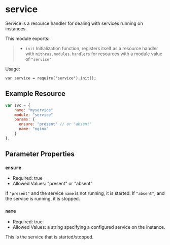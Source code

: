  
 
 # service
 
 Service is a resource handler for dealing with services running on instances.
 
 This module exports:
 
 > * `init` Initialization function, registers itself as a resource
 >   handler with `mithras.modules.handlers` for resources with a
 >   module value of `"service"`
 
 Usage:
 
 `var service = require("service").init();`
 
  ## Example Resource
 
 ```javascript
 var svc = {
     name: "myservice"
     module: "service"
     params: {
       ensure: "present" // or "absent"
       name: "nginx"
     }
 };
 ```
 
 ## Parameter Properties
 
 ### `ensure`

 * Required: true
 * Allowed Values: "present" or "absent"

 If `"present"` and the service `name` is not running, it is started.
 If `"absent"`, and the service is running, it is stopped.
 
 ### `name`

 * Required: true
 * Allowed Values: a string specifying a configured service on the instance.

 This is the service that is started/stopped.


